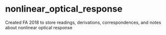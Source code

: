 # nonlinear_optical_response
Created FA 2018 to store readings, derivations, correspondences, and notes about nonlinear optical response
